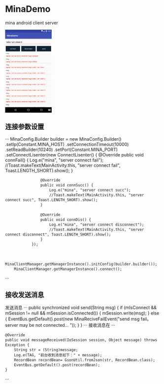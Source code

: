 # MinaDemo
mina android client  server

<img src="img/device-2018-06-29-162040.png"  width="30%" height="30%" align="center" />

## 连接参数设置
···
   MinaConfig.Builder builder = new MinaConfig.Builder()
                .setIp(Constant.MINA_HOST)
                .setConnectionTimeout(10000)
                .setReadBuilder(10240)
                .setPort(Constant.MINA_PORT)
                .setConnectLisenter(new ConnectLisenter() {
                    @Override
                    public void connFail() {
                        Log.e("mina", "server connect fail");
                        //Toast.makeText(MainActivity.this, "server connect fail", Toast.LENGTH_SHORT).show();
                    }

                    @Override
                    public void connSucc() {
                        Log.e("mina", "server connect succ");
                        //Toast.makeText(MainActivity.this, "server connect succ", Toast.LENGTH_SHORT).show();
                    }

                    @Override
                    public void connDis() {
                        Log.e("mina", "server connect disconnect");
                        //Toast.makeText(MainActivity.this, "server connect disconnect", Toast.LENGTH_SHORT).show();
                    }
                });


        MinaClientManager.getManagerInstance().initConfig(builder.builder());
        MinaClientManager.getManagerInstance().connect();

···
## 接收发送消息
发送消息
···
 public synchronized void send(String msg) {
        if (mIsConnect && mSession != null && mSession.isConnected()) {
            mSession.write(msg);
        } else {
            EventBus.getDefault().post(new MinaReciveFailEvent("send msg fail。server may be not connected... "));
        }
    }
···
接收消息在
···

    @Override
    public void messageReceived(IoSession session, Object message) throws Exception {
        String str = (String)message;
        Log.e(TAG, "前台收到消息如下：" + message);
        RecordBean recordBean= GsonUtil.fromJson(str, RecordBean.class);
        EventBus.getDefault().post(recordBean);
    }

···




